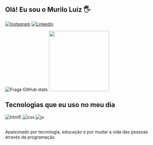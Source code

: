 ## Olá! Eu sou o Murilo Luiz 🖐️

[![Instagram](https://img.shields.io/badge/Instagram-E4405F?style=for-the-badge&logo=instagram&logoColor=white)](https://www.instagram.com/izmurilo_cwb/)
[![Linkedin](	https://img.shields.io/badge/LinkedIn-0077B5?style=for-the-badge&logo=linkedin&logoColor=white)]([https://www.instagram.com/izmurilo_cwb/](https://www.linkedin.com/in/murilo-luiz-jaboinski-246096229/))

![Fraga GitHub stats](https://github-readme-stats.vercel.app/api?username=muriloluix&show_icons=true&theme=dracula&count_private=true)
<a href="https://github.com/muriloluix/github-readme-stats">
  <img src="https://github-readme-stats.vercel.app/api/top-langs/?username=muriloluix&layout=donut&theme=dracula" height="196px">
</a>


## Tecnologias que eu uso no meu dia

<div style="display: inline_block">
  <img align="center" alt="html5" src="https://img.shields.io/badge/HTML5-E34F26?style=for-the-badge&logo=html5&logoColor=white" />
  <img align="center" alt="css" src="https://img.shields.io/badge/CSS3-1572B6?style=for-the-badge&logo=css3&logoColor=white" />
  <img align="center" alt="js" src="https://img.shields.io/badge/JavaScript-F7DF1E?style=for-the-badge&logo=javascript&logoColor=black" />
</div><br/>

Apaixonado por tecnologia, educação e por mudar a vida das pessoas através da programação.

